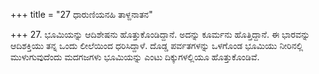 +++
title = "27 ಧಾರುಣಿಯನಹಿ ತಾಳ್ದನಾತನ"

+++
27. ಭೂಮಿಯನ್ನು ಆದಿಶೇಷನು ಹೊತ್ತುಕೊಂಡಿದ್ದಾನೆ. ಅದನ್ನು ಕೂರ್ಮನು ಹೊತ್ತಿದ್ದಾನೆ. ಈ  ಭಾರವನ್ನು ಆದಿಶಕ್ತಿಯು  ತನ್ನ ಒಂದು ಲೀಲೆಯಿಂದ ಧರಿಸಿದ್ದಾಳೆ. ದೊಡ್ಡ ಪರ್ವತಗಳನ್ನು ಒಳಗೊಂಡ ಭೂಮಿಯು ನೀರಿನಲ್ಲಿ ಮುಳುಗುವುದೆಂದು ಮದಗಜಗಳು ಭೂಮಿಯನ್ನು ಎಂಟು ದಿಕ್ಕುಗಳಲ್ಲಿಯೂ ಹೊತ್ತುಕೊಂಡಿವೆ.